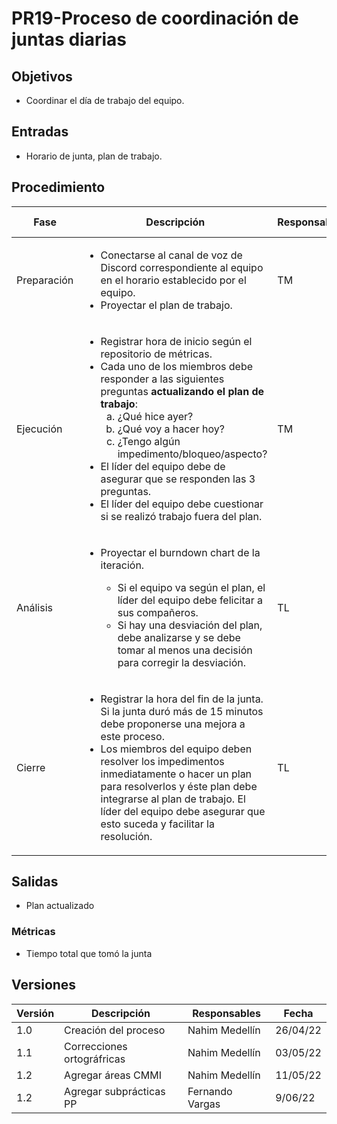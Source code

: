 # PR19-Proceso de coordinación de juntas diarias

## Objetivos
- Coordinar el día de trabajo del equipo.


## Entradas
- Horario de junta, plan de trabajo.

## Procedimiento
<table>
    <thead>
        <th>Fase</th>
        <th>Descripción</th>
        <th>Responsables</th>
        <th>Áreas CMMI</th>
    </thead>

<tbody>
    <tr>
      <td>Preparación</td>
      <td>
        <ul>
        <li>
            Conectarse al canal de voz de Discord correspondiente al equipo en el horario establecido por el equipo.
            </li>
            <li>
            Proyectar el plan de trabajo.
            </li>
        </ul>
      </td>
      <td>TM</td>
      <td>
        PP 2.7
        PP 3.1
      </td>
    </tr>
    <tr>
      <td>Ejecución</td>
      <td>
        <ul>
        <li>Registrar hora de inicio según el repositorio de métricas.</li>
        <li>Cada uno de los miembros debe responder a las siguientes preguntas <b>actualizando el plan de trabajo</b>:
            <ol type="a">
                <li>¿Qué hice ayer?</li>
                <li>¿Qué voy a hacer hoy?</li>
                <li>¿Tengo algún impedimento/bloqueo/aspecto?</li>
            </ol></li>
            <li>El líder del equipo debe de asegurar que se responden las 3 preguntas.</li>
            <li>El líder del equipo debe cuestionar si se realizó trabajo fuera del plan.</li>
        </ul>
      </td>
      <td>TM</td>
      <td>
        PP 2.1
        PP 2.6
        M&A 2.1
        M&A 2.3
      </td>
    </tr>
    <tr>
      <td>Análisis</td>
      <td>
      <ul>
      <li>Proyectar el burndown chart de la iteración.</li>
        <ul>
        <li>Si el equipo va según el plan, el líder del equipo debe felicitar a sus compañeros.</li>
        <li>Si hay una desviación del plan, debe analizarse y se debe tomar al menos una decisión para corregir la desviación.</li>
        </ul>
      </ul>
      </td>
      <td>TL</td>
      <td>
        PP 1.4
        PP 2.2
        PP 2.6
        PP 3.1
      </td>
    </tr>
       <tr>
      <td>Cierre</td>
      <td>
      <ul>
        <li>Registrar la hora del fin de la junta. Si la junta duró más de 15 minutos debe proponerse una mejora a este proceso.</li>
        <li>Los miembros del equipo deben resolver los impedimentos inmediatamente o hacer un plan para resolverlos y éste plan debe integrarse al plan de trabajo. El líder del equipo debe asegurar que esto suceda y facilitar la resolución.</li>
      </ul>
      </td>
      <td>TL</td>
      <td>
        PP 2.7
        M&A 2.2
      </td>
    </tr>
  </tbody>
</table>

## Salidas
- Plan actualizado


### Métricas
- Tiempo total que tomó la junta



## Versiones
| Versión | Descripción                | Responsables        | Fecha      |
| ------- | -------------------------- | ------------------- | ---------- |
| 1.0     | Creación del proceso       | Nahim Medellín      | 26/04/22   |
| 1.1     | Correcciones ortográfricas | Nahim Medellín      | 03/05/22   |
| 1.2     | Agregar áreas CMMI         | Nahim Medellín      | 11/05/22   |
| 1.2     | Agregar subprácticas PP         | Fernando Vargas      | 9/06/22   |
